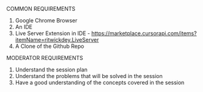 COMMON REQUIREMENTS

1. Google Chrome Browser
2. An IDE
3. Live Server Extension in IDE - https://marketplace.cursorapi.com/items?itemName=ritwickdey.LiveServer
4. A Clone of the Github Repo

MODERATOR REQUIREMENTS

1. Understand the session plan
2. Understand the problems that will be solved in the session
3. Have a good understanding of the concepts covered in the session
